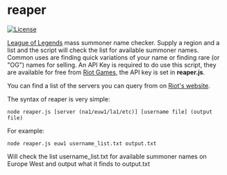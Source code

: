 # reaper

[![License](https://poser.pugx.org/laravel/framework/license.svg)](http://github.com/jordandoyle/reaper)

[League of Legends](http://leagueoflegends.com) mass summoner name checker. Supply a region and a list and the script will check the list for available summoner names. Common uses are finding quick variations of your name or finding rare (or "OG") names for selling. An API Key is required to do use this script, they are available for free from [Riot Games](https://developer.riotgames.com/), the API key is set in **reaper.js**.

You can find a list of the servers you can query from on [Riot's website](https://developer.riotgames.com/regional-endpoints.html).

The syntax of reaper is very simple:

    node reaper.js [server (na1/euw1/la1/etc)] [username file] (output file)

For example:

    node reaper.js euw1 username_list.txt output.txt

Will check the list username_list.txt for available summoner names on Europe West and output what it finds to output.txt
